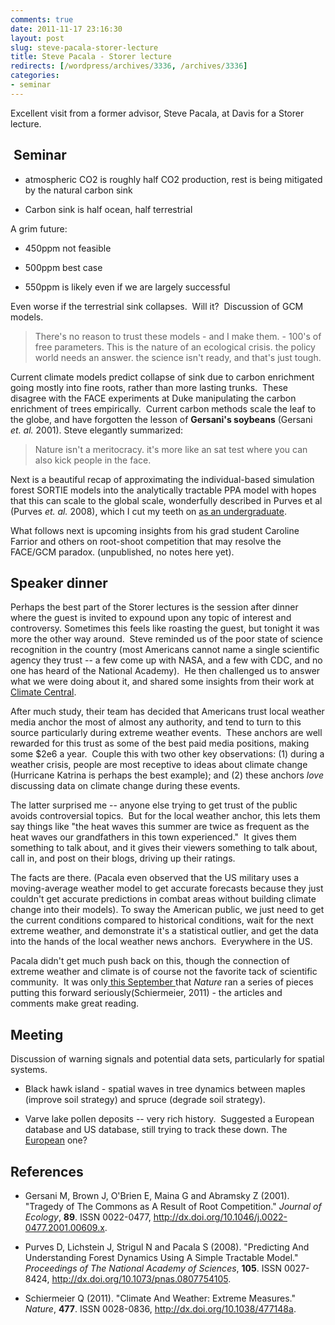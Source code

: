 ```yaml
---
comments: true
date: 2011-11-17 23:16:30
layout: post
slug: steve-pacala-storer-lecture
title: Steve Pacala - Storer lecture
redirects: [/wordpress/archives/3336, /archives/3336]
categories:
- seminar
---
```


Excellent visit from a former advisor, Steve Pacala, at Davis for a Storer lecture.


##  Seminar





	
  * atmospheric CO2 is roughly half CO2 production, rest is being mitigated by the natural carbon sink

	
  * Carbon sink is half ocean, half terrestrial


A grim future:

	
  * 450ppm not feasible

	
  * 500ppm best case

	
  * 550ppm is likely even if we are largely successful


Even worse if the terrestrial sink collapses.  Will it?  Discussion of GCM models.


> There's no reason to trust these models - and I make them. - 100's of free parameters. This is the nature of an ecological crisis. the policy world needs an answer. the science isn't ready, and that's just tough.


Current climate models predict collapse of sink due to carbon enrichment going mostly into fine roots, rather than more lasting trunks.  These disagree with the FACE experiments at Duke manipulating the carbon enrichment of trees empirically.  Current carbon methods scale the leaf to the globe, and have forgotten the lesson of **Gersani's soybeans** (Gersani _et. al._ 2001). Steve elegantly summarized:


> Nature isn't a meritocracy. it's more like an sat test where you can also kick people in the face.


Next is a beautiful recap of approximating the individual-based simulation forest SORTIE models into the analytically tractable PPA model with hopes that this can scale to the global scale, wonderfully described in Purves et al (Purves _et. al._ 2008), which I cut my teeth on [as an undergraduate](http://www.mendeley.com/download/public/98752/3107796981/f36faf01ce5eefa266480067793881530f212fea/dl.pdf).

What follows next is upcoming insights from his grad student Caroline Farrior and others on root-shoot competition that may resolve the FACE/GCM paradox. (unpublished, no notes here yet).




## Speaker dinner


Perhaps the best part of the Storer lectures is the session after dinner where the guest is invited to expound upon any topic of interest and controversy. Sometimes this feels like roasting the guest, but tonight it was more the other way around.  Steve reminded us of the poor state of science recognition in the country (most Americans cannot name a single scientific agency they trust -- a few come up with NASA, and a few with CDC, and no one has heard of the National Academy).  He then challenged us to answer what we were doing about it, and shared some insights from their work at [Climate Central](http://www.climatecentral.org/).

After much study, their team has decided that Americans trust local weather media anchor the most of almost any authority, and tend to turn to this source particularly during extreme weather events.  These anchors are well rewarded for this trust as some of the best paid media positions, making some $2e6 a year.  Couple this with two other key observations: (1) during a weather crisis, people are most receptive to ideas about climate change (Hurricane Katrina is perhaps the best example); and (2) these anchors _love_ discussing data on climate change during these events.

The latter surprised me -- anyone else trying to get trust of the public avoids controversial topics.  But for the local weather anchor, this lets them say things like "the heat waves this summer are twice as frequent as the heat waves our grandfathers in this town experienced."  It gives them something to talk about, and it gives their viewers something to talk about, call in, and post on their blogs, driving up their ratings.

The facts are there. (Pacala even observed that the US military uses a moving-average weather model to get accurate forecasts because they just couldn't get accurate predictions in combat areas without building climate change into their models). To sway the American public, we just need to get the current conditions compared to historical conditions, wait for the next extreme weather, and demonstrate it's a statistical outlier, and get the data into the hands of the local weather news anchors.  Everywhere in the US.

Pacala didn't get much push back on this, though the connection of extreme weather and climate is of course not the favorite tack of scientific community.  It was only[ this September ](http://www.nature.com/news/2011/110907/full/477148a.html)that _Nature_ ran a series of pieces putting this forward seriously(Schiermeier, 2011) - the articles and comments make great reading.


## Meeting


Discussion of warning signals and potential data sets, particularly for spatial systems.



	
  * Black hawk island - spatial waves in tree dynamics between maples (improve soil strategy) and spruce (degrade soil strategy).

	
  * Varve lake pollen deposits -- very rich history.  Suggested a European database and US database, still trying to track these down. The [European](http://www.europeanpollendatabase.net/) one?



## References


- Gersani M, Brown J, O'Brien E, Maina G and Abramsky Z (2001).
"Tragedy of The Commons as A Result of Root Competition."
*Journal of Ecology*, **89**.
ISSN 0022-0477, <a href="http://dx.doi.org/10.1046/j.0022-0477.2001.00609.x">http://dx.doi.org/10.1046/j.0022-0477.2001.00609.x</a>.

- Purves D, Lichstein J, Strigul N and Pacala S (2008).
"Predicting And Understanding Forest Dynamics Using A Simple Tractable Model."
*Proceedings of The National Academy of Sciences*, **105**.
ISSN 0027-8424, <a href="http://dx.doi.org/10.1073/pnas.0807754105">http://dx.doi.org/10.1073/pnas.0807754105</a>.

- Schiermeier Q (2011).
"Climate And Weather: Extreme Measures."
*Nature*, **477**.
ISSN 0028-0836, <a href="http://dx.doi.org/10.1038/477148a">http://dx.doi.org/10.1038/477148a</a>.
